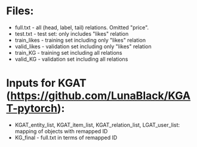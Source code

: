 # Files:
- full.txt - all (head, label, tail) relations. Omitted "price".
- test.txt - test set: only includes "likes" relation
- train_likes - training set including only "likes" relation
- valid_likes - validation set including only "likes" relation
- train_KG - training set including all relations
- valid_KG - validation set including all relations

# Inputs for KGAT (https://github.com/LunaBlack/KGAT-pytorch):
- KGAT_entity_list, KGAT_item_list, KGAT_relation_list, LGAT_user_list: mapping of objects with remapped ID
- KG_final - full.txt in terms of remapped ID
